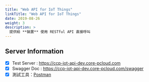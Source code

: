 ```yaml
---
title: "Web API for IoT Things"
linkTitle: "Web API for IoT Things"
date: 2019-08-26
weight: 3
description: >
  提供給 **裝置** 使用 RESTful API 直接呼叫
---
```


## Server Information
- [x] Test Server : https://ccp-iot-api-dev.core-pcloud.com
- [x] Swagger Doc : https://ccp-iot-api-dev.core-pcloud.com/swagger
- [x] 測試工具：[Postman](https://u.nu/c3b5)
